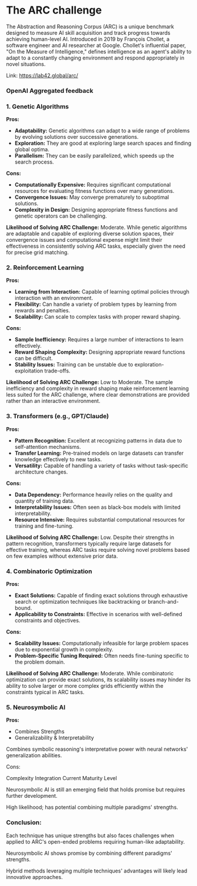 # The ARC challenge

The Abstraction and Reasoning Corpus (ARC) is a unique benchmark designed to measure AI skill acquisition and track 
progress towards achieving human-level AI.
Introduced in 2019 by François Chollet, a software engineer and AI researcher at Google.
Chollet's influential paper, "On the Measure of Intelligence," defines intelligence as an 
agent's ability to adapt to a constantly changing environment and respond appropriately in novel situations.

Link: https://lab42.global/arc/


### OpenAI Aggregated feedback

### 1. Genetic Algorithms

**Pros:**
- **Adaptability:** Genetic algorithms can adapt to a wide range of problems by evolving solutions over successive generations.
- **Exploration:** They are good at exploring large search spaces and finding global optima.
- **Parallelism:** They can be easily parallelized, which speeds up the search process.

**Cons:**
- **Computationally Expensive:** Requires significant computational resources for evaluating fitness functions over many generations.
- **Convergence Issues:** May converge prematurely to suboptimal solutions.
- **Complexity in Design:** Designing appropriate fitness functions and genetic operators can be challenging.

**Likelihood of Solving ARC Challenge:**
Moderate. While genetic algorithms are adaptable and capable of exploring diverse solution spaces, their convergence issues and computational expense might limit their effectiveness in consistently solving ARC tasks, especially given the need for precise grid matching.

### 2. Reinforcement Learning

**Pros:**
- **Learning from Interaction:** Capable of learning optimal policies through interaction with an environment.
- **Flexibility:** Can handle a variety of problem types by learning from rewards and penalties.
- **Scalability:** Can scale to complex tasks with proper reward shaping.

**Cons:**
- **Sample Inefficiency:** Requires a large number of interactions to learn effectively.
- **Reward Shaping Complexity:** Designing appropriate reward functions can be difficult.
- **Stability Issues:** Training can be unstable due to exploration-exploitation trade-offs.

**Likelihood of Solving ARC Challenge:**
Low to Moderate. The sample inefficiency and complexity in reward shaping make reinforcement learning less suited for the ARC challenge, where clear demonstrations are provided rather than an interactive environment.

### 3. Transformers (e.g., GPT/Claude)

**Pros:**
- **Pattern Recognition:** Excellent at recognizing patterns in data due to self-attention mechanisms.
- **Transfer Learning:** Pre-trained models on large datasets can transfer knowledge effectively to new tasks.
- **Versatility:** Capable of handling a variety of tasks without task-specific architecture changes.

**Cons:**
- **Data Dependency:** Performance heavily relies on the quality and quantity of training data.
- **Interpretability Issues:** Often seen as black-box models with limited interpretability.
- **Resource Intensive:** Requires substantial computational resources for training and fine-tuning.

**Likelihood of Solving ARC Challenge:**
Low. Despite their strengths in pattern recognition, transformers typically require large datasets for effective training, whereas ARC tasks require solving novel problems based on few examples without extensive prior data.

### 4. Combinatoric Optimization

**Pros:**
- **Exact Solutions:** Capable of finding exact solutions through exhaustive search or optimization techniques like backtracking or branch-and-bound.
- **Applicability to Constraints:** Effective in scenarios with well-defined constraints and objectives.

**Cons:**
- **Scalability Issues:** Computationally infeasible for large problem spaces due to exponential growth in complexity.
- **Problem-Specific Tuning Required:** Often needs fine-tuning specific to the problem domain.

**Likelihood of Solving ARC Challenge:**
Moderate. While combinatoric optimization can provide exact solutions, its scalability issues may hinder its ability to solve larger or more complex grids efficiently within the constraints typical in ARC tasks.

### 5. Neurosymbolic AI

**Pros:**
 - Combines Strengths
 - Generalizability & Interpretability
 
Combines symbolic reasoning's interpretative power with neural networks' generalization abilities.


 Cons:
 
Complexity Integration
Current Maturity Level


Neurosymbolic AI is still an emerging field that holds promise but requires further development.


 High likelihood; has potential combining multiple paradigms' strengths.


### Conclusion:

Each technique has unique strengths but also faces challenges when applied to ARC's open-ended problems requiring human-like adaptability.


Neurosymbolic AI shows promise by combining different paradigms' strengths.


Hybrid methods leveraging multiple techniques' advantages will likely lead innovative approaches.


